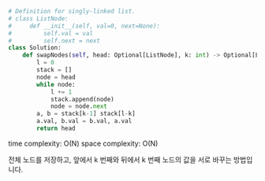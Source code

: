 ```python
# Definition for singly-linked list.
# class ListNode:
#     def __init__(self, val=0, next=None):
#         self.val = val
#         self.next = next
class Solution:
    def swapNodes(self, head: Optional[ListNode], k: int) -> Optional[ListNode]:
        l = 0
        stack = []
        node = head
        while node:
            l += 1
            stack.append(node)
            node = node.next
        a, b = stack[k-1] stack[l-k]
        a.val, b.val = b.val, a.val
        return head
```

time complexity: O(N)
space complexity: O(N)

전체 노드를 저장하고, 앞에서 k 번째와 뒤에서 k 번째 노드의 값을 서로 바꾸는 방법입니다.